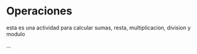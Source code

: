 # Operaciones
esta es una actividad para calcular sumas, resta, multiplicacion, division y modulo

...
